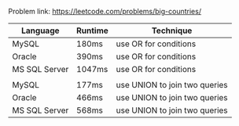 Problem link: https://leetcode.com/problems/big-countries/

| Language      | Runtime | Technique                     |
| ------------- | ------- | ----------------------------- |
| MySQL         | 180ms   | use OR for conditions         |
| Oracle        | 390ms   | use OR for conditions         |
| MS SQL Server | 1047ms  | use OR for conditions         |
|               |         |                               |
| MySQL         | 177ms   | use UNION to join two queries |
| Oracle        | 466ms   | use UNION to join two queries |
| MS SQL Server | 568ms   | use UNION to join two queries |
